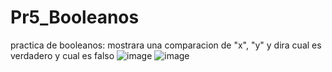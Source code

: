 # Pr5_Booleanos
practica de booleanos: mostrara una comparacion de "x", "y" y dira cual es verdadero y cual es falso
![image](https://github.com/user-attachments/assets/4daa3e89-696b-4f3e-848f-6162c7ab4b86)
![image](https://github.com/user-attachments/assets/d995faf2-b5c4-4cc2-8997-4bde792b3ad3)

